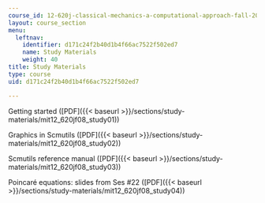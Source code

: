 ```yaml
---
course_id: 12-620j-classical-mechanics-a-computational-approach-fall-2008
layout: course_section
menu:
  leftnav:
    identifier: d171c24f2b40d1b4f66ac7522f502ed7
    name: Study Materials
    weight: 40
title: Study Materials
type: course
uid: d171c24f2b40d1b4f66ac7522f502ed7

---
```


Getting started ([PDF]({{< baseurl >}}/sections/study-materials/mit12_620jf08_study01))

Graphics in Scmutils ([PDF]({{< baseurl >}}/sections/study-materials/mit12_620jf08_study02))

Scmutils reference manual ([PDF]({{< baseurl >}}/sections/study-materials/mit12_620jf08_study03))

Poincaré equations: slides from Ses #22 ([PDF]({{< baseurl >}}/sections/study-materials/mit12_620jf08_study04))